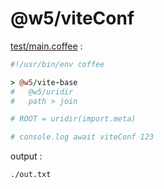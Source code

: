 [‼️]: ✏️README.mdt

# @w5/viteConf

[test/main.coffee](./test/main.coffee) :

```coffee
#!/usr/bin/env coffee

> @w5/vite-base
#   @w5/uridir
#   path > join

# ROOT = uridir(import.meta)

# console.log await viteConf 123
```

output :

```
./out.txt
```
